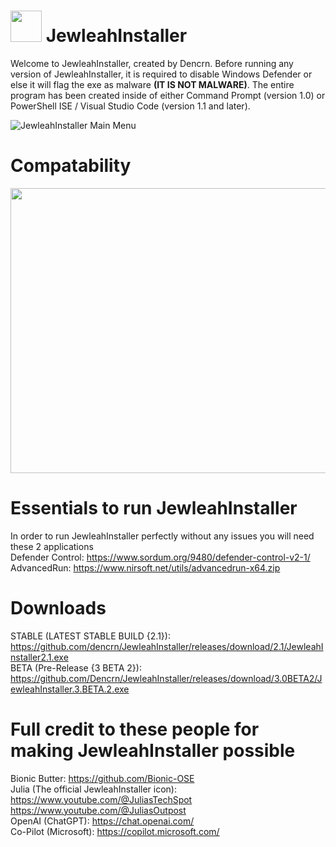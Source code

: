 # <img src="https://i.imgur.com/ITKjM1A.jpeg" width="50" height="50"> JewleahInstaller
Welcome to JewleahInstaller, created by Dencrn. Before running any version of JewleahInstaller, it is required to disable Windows Defender or else it will flag the exe as malware **(IT IS NOT MALWARE)**. The entire program has been created inside of either Command Prompt (version 1.0) or PowerShell ISE / Visual Studio Code (version 1.1 and later).

![JewleahInstaller Main Menu](https://i.imgur.com/uiIZdmo.png)

# Compatability
<img src="https://i.imgur.com/rgOAtpY.jpeg" width="809" height="456">

# Essentials to run JewleahInstaller
In order to run JewleahInstaller perfectly without any issues you will need these 2 applications <br>
Defender Control: https://www.sordum.org/9480/defender-control-v2-1/ <br>
AdvancedRun: https://www.nirsoft.net/utils/advancedrun-x64.zip <br>
# Downloads
STABLE (LATEST STABLE BUILD {2.1}): https://github.com/dencrn/JewleahInstaller/releases/download/2.1/JewleahInstaller2.1.exe <br>
BETA (Pre-Release {3 BETA 2}): https://github.com/Dencrn/JewleahInstaller/releases/download/3.0BETA2/JewleahInstaller.3.BETA.2.exe

# Full credit to these people for making JewleahInstaller possible
Bionic Butter: https://github.com/Bionic-OSE
<br>
Julia (The official JewleahInstaller icon): https://www.youtube.com/@JuliasTechSpot https://www.youtube.com/@JuliasOutpost
<br>
OpenAI (ChatGPT): https://chat.openai.com/
<br>
Co-Pilot (Microsoft): https://copilot.microsoft.com/
